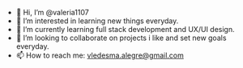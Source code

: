 - 👋 Hi, I’m @valeria1107
- 👀 I’m interested in learning new things everyday.
- 🌱 I’m currently learning full stack development and UX/UI design.
- 💞️ I’m looking to collaborate on projects i like and set new goals everyday. 
- 📫 How to reach me: vledesma.alegre@gmail.com

<!---
valeria1107/valeria1107 is a ✨ special ✨ repository because its `README.md` (this file) appears on your GitHub profile.
You can click the Preview link to take a look at your changes.
--->
